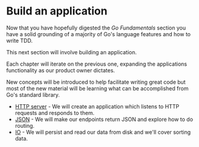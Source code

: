 # Build an application

Now that you have hopefully digested the _Go Fundamentals_ section you have a solid grounding of a majority of Go's language features and how to write TDD. 

This next section will involve building an application. 

Each chapter will iterate on the previous one, expanding the applications functionality as our product owner dictates. 

New concepts will be introduced to help facilitate writing great code but most of the new material will be learning what can be accomplished from Go's standard library.

- [HTTP server](http-server.md) - We will create an application which listens to HTTP requests and responds to them.
- [JSON](json.md) - We will make our endpoints return JSON and explore how to do routing.
- [IO](io.md) - We will persist and read our data from disk and we'll cover sorting data.